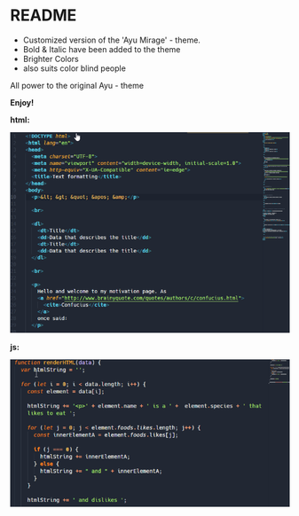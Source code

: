 # README

+ Customized version of the 'Ayu Mirage' - theme.
+ Bold & Italic have been added to the theme 
+ Brighter Colors
+ also suits color blind people

All power to the original Ayu - theme

**Enjoy!**

**html:**


![html example](example.png)

**js:**


![js example](example2.png)
